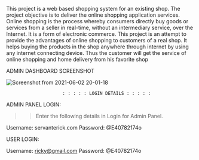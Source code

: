 
This project is a web based shopping system for an existing shop. The project objective is to deliver the online shopping application services. Online shopping is the process whereby consumers directly buy goods or services from a seller in real-time, without an intermediary service, over the Internet. It is a form of electronic commerce. This project is an attempt to provide the advantages of online shopping to customers of a real shop. It helps buying the products in the shop anywhere through internet by using any internet connecting device. Thus the customer will get the service of online shopping and home delivery from his favorite shop

ADMIN DASHBOARD SCREENSHOT

![Screenshot from 2021-06-02 20-01-18](https://user-images.githubusercontent.com/36708000/120521409-93cff400-c3dd-11eb-9f8e-9825c8c51cd2.png)

                         : : : : : LOGIN DETAILS : : : : : 

ADMIN PANEL LOGIN:

>>Enter the following details in Login for Admin Panel.

Username: servanterick.com
Password: @E40782174o

USER LOGIN:

Username: ricky@gmail.com
Password: @E40782174o




